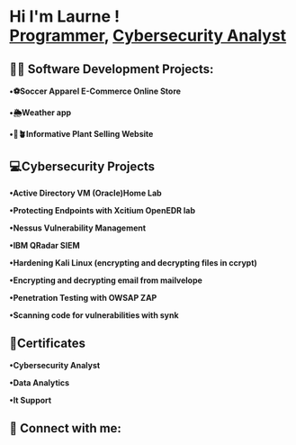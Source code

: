 <h1>Hi I'm Laurne ! <br/><a href="https://github.com/LaurneSP">Programmer</a>, <a href="https://www.linkedin.com/in/LaurneSP/">Cybersecurity Analyst</a>
  
<h2>👨‍💻 Software Development Projects:</h2>
  
  <b>•⚽️Soccer Apparel E-Commerce Online Store</b>
  
  <b>•🌦Weather app</b>
  
  <b>•🪷🪴Informative Plant Selling Website</b>


  <h2>💻Cybersecurity Projects </h2>

  <b>•Active Directory VM (Oracle)Home Lab </b>

  <b>•Protecting Endpoints with Xcitium OpenEDR lab</b>

  <b>•Nessus Vulnerability Management </b>

  <b>•IBM QRadar SIEM </b>

  <b>•Hardening Kali Linux (encrypting and decrypting files in ccrypt)</b>

  <b>•Encrypting and decrypting email from mailvelope</b>

  <b>•Penetration Testing with OWSAP ZAP</b>

  <b>•Scanning code for vulnerabilities with synk</b>


  
<h2> 📝Certificates </h2>

<b> •Cybersecurity Analyst </b>

<b> •Data Analytics </b>

<b> •It Support </b>



<h2> 🤳 Connect with me:</h2>
<a href="https://www.linkedin.com/in/laurne-paul-801599277/"> </a>
